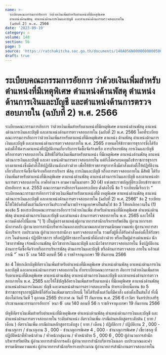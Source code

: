 ```yaml
---
name: >-
  ระเบียบคณะกรรมการอัยการ ว่าด้วยเงินเพิ่มสำหรับตำแหน่งที่มีเหตุพิเศษ
  ตำแหน่งด้านพัสดุ ตำแหน่งด้านการเงินและบัญชี และตำแหน่งด้านการตรวจสอบภายใน
  (ฉบับที่ 2) พ.ศ. 2566
date: '2023-09-19'
category: ก
volume: 140
section: 56
page: 5
source: 'https://ratchakitcha.soc.go.th/documents/140A056N0000000000500.pdf'
draft: true
---
```


# ระเบียบคณะกรรมการอัยการ ว่าด้วยเงินเพิ่มสำหรับตำแหน่งที่มีเหตุพิเศษ ตำแหน่งด้านพัสดุ ตำแหน่งด้านการเงินและบัญชี และตำแหน่งด้านการตรวจสอบภายใน (ฉบับที่ 2) พ.ศ. 2566

ระเบียบคณะกรรมการอัยการ ว่าด้วยเงินเพิ่มสำหรับตาแหน่งที่มีเหตุพิเศษ ตาแหน่งด้านพัสดุ ตาแหน่งด้านการเงินและบัญชี และตาแหน่งด้านการตรวจสอบภายใน (ฉบับที่ 2) พ.ศ. 2566 โดยที่ระเบียบคณะกรรมการอัยการว่าด้วยเงินเพิ่มสาหรับตาแหน่งที่มีเหตุพิเศษ ตาแหน่ง ด้านพัสดุ ตำแหน่งด้านการเงินและบัญชี และตาแหน่งด้านการตรวจสอบภายใน พ.ศ. 2565 กาหนดให้ข้าราชการธุรการซึ่งได้รับแต่งตั้งให้ดารงตาแหน่งที่ปฏิบัติงานเกี่ยวกับการจัดซื้อจัดจ้างหรือ การบริหารพัสดุ การเงินและบัญชี หรือการตรวจสอบภายใน มีสิทธิได้รับเงินเพิ่มสาหรับตาแหน่ง ที่มีเหตุพิเศษ ตาแหน่งด้านพัสดุ ตาแหน่งด้านการเงินและบัญชี และตา แหน่งด้านการตรวจสอบภายใน แต่ยังไม่ครอบคลุมถึงข้าราชการธุรการบางตาแหน่งซึ่งมีคำสั่งให้ปฏิบัติงานดังกล่าวด้วย เพื่อให้ข้าราชการธุรการซึ่งมีคำสั่งแต่งตั้งให้ปฏิบัติงานเกี่ยวกับการจัดซื้อจัดจ้างหรือการบริหาร พัสดุ การเงินและบัญชี หรือการตรวจสอบภายใน มีสิทธิ ได้รับเงินเพิ่มสาหรับตาแหน่งที่มีเหตุพิเศษ ตาแหน่งด้านพัสดุ ตาแหน่งด้านการเงินและบัญชี และตาแหน่งด้านการตรวจสอบภายใน อาศัยอำนาจ ตามความในมาตรา 30 (4) แห่งพระราชบัญญัติระเบียบข้าราชการฝ่ายอัยการ พ.ศ. 2553 คณะกรรมการอัยการจึงออกระเบียบ ดังต่อไปนี้ ข้อ 1 ระเบียบนี้เรียกว่า “ ระเบียบคณะกรรมการอัยการว่าด้วยเงินเพิ่มสำหรับตาแหน่งที่มี เหตุพิเศษ ตาแหน่งด้านพัสดุ ตาแหน่งด้านการเงินและบัญชี และตาแหน่งด้านการตรวจสอบภายใน (ฉบับที่ 2) พ.ศ. 2566” ข้อ 2 ระเบียบนี้ให้ใช้บังคับตั้งแต่วันถัดจากวันประกาศในราชกิจจานุเบกษาเป็นต้นไป ข้อ 3 ให้ยกเลิกความใน (1) ของข้อ 5 ของระเบียบคณะกรรมการอัยการว่าด้วยเงินเพิ่ม สำหรับตำแหน่งที่มีเหตุพิเศษ ตำแหน่งด้านพัสดุ ตำแหน่งด้านการเงินและบัญชี และตำแหน่ง ด้านการตรวจสอบภายใน พ.ศ. 2565 และให้ใช้ความดังต่อไปนี้แทน “( 1) เป็นผู้ดารงตาแหน่งผู้อานวยการสานักบริหารทรัพย์สิน ผู้อานวยการสานักการคลัง ผู้อานวยการสานักบริหารเงินนอกงบประมาณและค่าธรรมเนียมความแพ่ง ผู้อานวยการสานักบริหาร งบประมาณ ผู้อำนวยการสานักงา นตรวจสอบภายใน รวมทั้งผู้ซึ่งได้รับคำสั่งแต่งตั้งให้รักษาการ ในตำแหน่ง ปฏิบัติราชการ หรือปฏิบัติราชการในหน้าที่ดังกล่าวด้วย หรือเป็นผู้ดำรงตำแหน่ง นักวิชาการพัสดุ เจ้าพนักงานพัสดุ นักวิชาการเงินและบัญชี และนักวิชาการตรวจสอบภายใน ซึ่งปฏิบัติงานด้านการจัดซื้อจัดจ้างหรือการบริหารพัสดุ ด้านการเงินและบัญชี หรือด้านการตรวจสอบ ภายใน แล้วแต่กรณี ” ้ หนา 5 ่ เลม 140 ตอนที่ 56 ก ราชกิจจานุเบกษา 19 กันยายน 2566

ข้อ 4 ให้ยกเลิกบัญชีอัตราเงินเพิ่มสำหรับตำแหน่งที่มีเหตุพิเศษ ตำแหน่งด้านพัสดุ ตาแหน่งด้านการเงินและบัญชี และตาแหน่งด้านการตรวจสอบภายใน ท้ำยระเบียบคณะกรรมการ อัยการว่าด้วยเงินเพิ่มสาหรับตาแหน่งที่มีเหตุพิเศษ ตาแหน่งด้านพัสดุ ตาแหน่งด้านการเงินและบัญชี และตาแหน่งด้านการตรวจสอบภายใน พ.ศ. 2565 และให้ใช้บัญชีอัตราเงินเพิ่มสาหรับตาแหน่ง ที่มีเหตุพิเศษ ตาแหน่งด้านพัสดุ ตาแหน่งด้านการเงินและ บัญชี และตาแหน่งด้านการตรวจสอบภายใน ท้ายระเบียบนี้แทน ข้อ 5 ข้าราชการธุรการผู้มีสิทธิได้รับเงินเพิ่มตามระเบียบนี้ ให้ได้รับตั้งแต่วันที่มีคาสั่ง แต่งตั้งเป็นต้นไป ทั้งนี้ ต้องไม่ก่อนวันที่ 1 ตุลาคม 2565 ประกาศ ณ วันที่ 11 กันยายน พ.ศ. 256 6 เรวัตร จันทร์ประเสริฐ ประธานคณะกรรมการอัยการ ้ หนา 6 ่ เลม 140 ตอนที่ 56 ก ราชกิจจานุเบกษา 19 กันยายน 2566

บัญชีอัตราเงินเพิ่มสําหรับตําแหน่งที่มีเหตุพิเศษ ตําแหน่งด้านพัสดุ ตําแหน่งด้านการเงินและบัญชี และตําแหน่งด้านการตรวจสอบภายใน ระดับตําแหน่ง อัตราเงินเพิ่ม กรณีผ่านหลักสูตรระดับต้น ( บาท / เดือน ) อัตราเงินเพิ่ม กรณีผ่านหลักสูตรระดับสูง ( บาท / เดือน ) ปฏิบัติการ / ปฏิบัติงาน 2 , 000 - ชํานาญการ / ชํานาญงาน 3 , 000 - ชํานาญการพิเศษ 4 , 000 - ชํานาญการพิเศษ / เชี่ยวชาญ ที่ปฏิบัติหน้าที่หัวหน้าส่วน / หัวหน้ากลุ่มงาน / หัวหน้าฝ่าย 5 , 000 6 , 000 ผู้อํานวยการสํานักบริหารทรัพย์สิน ผู้อํานวยการสํานักการคลัง ผู้อํานวยการสํานักบริหารเงินนอก งบประมาณและค่าธรรมเนียมความแพ่ง ผู้อํานวยการสํานักบริหารงบประมาณ ผู้อํานวยการสํานักงานตรวจสอบภายใน
